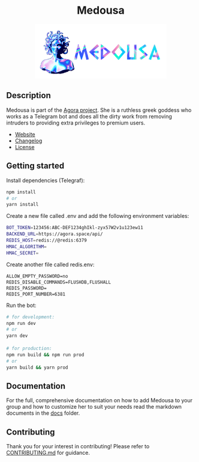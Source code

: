 <h1 align="center">Medousa</h1>

<p align="center">
	<img src="docs/img/medousa.png" width="70%" />
</p>

## Description

Medousa is part of the [Agora project](https://github.com/AgoraSpaceDAO). She
is a ruthless greek goddess who works as a Telegram bot and does all the dirty
work from removing intruders to providing extra privileges to premium users.

- [Website](https://agora.space)
- [Changelog](./CHANGELOG.md)
- [License](./LICENSE)

## Getting started

Install dependencies (Telegraf):

```bash
npm install
# or
yarn install
```

Create a new file called .env and add the following environment variables:

```bash
BOT_TOKEN=123456:ABC-DEF1234ghIkl-zyx57W2v1u123ew11
BACKEND_URL=https://agora.space/api/
REDIS_HOST=redis://@redis:6379
HMAC_ALGORITHM=
HMAC_SECRET=
```

Create another file called redis.env:

```
ALLOW_EMPTY_PASSWORD=no
REDIS_DISABLE_COMMANDS=FLUSHDB,FLUSHALL
REDIS_PASSWORD=
REDIS_PORT_NUMBER=6381
```

Run the bot:

```bash
# for development:
npm run dev
# or
yarn dev

# for production:
npm run build && npm run prod
# or
yarn build && yarn prod
```

## Documentation

For the full, comprehensive documentation on how to add Medousa to your group
and how to customize her to suit your needs read the markdown documents in the
[docs](./docs) folder.

## Contributing

Thank you for your interest in contributing! Please refer to
[CONTRIBUTING.md](./docs/CONTRIBUTING.md) for guidance.
